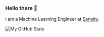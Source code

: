 ### Hello there 👋

I am a Machine Learning Engineer at [Sensity](https://sensity.ai/).

![My GitHub Stats](https://github-readme-stats.vercel.app/api?username=AjinkyaIndulkar&show_icons=true&count_private=true&hide=prs&theme=default_repocard)
